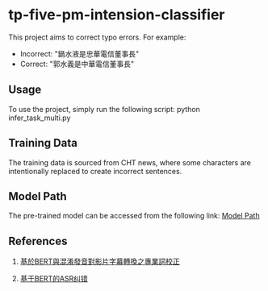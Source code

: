 # tp-five-pm-intension-classifier

This project aims to correct typo errors. For example:

- Incorrect: "鍋水液是忠華電信董事長"
- Correct: "郭水義是中華電信董事長"

## Usage

To use the project, simply run the following script:
python infer_task_multi.py

## Training Data

The training data is sourced from CHT news, where some characters are intentionally replaced to create incorrect
sentences.

## Model Path

The pre-trained model can be accessed from the following link:
[Model Path](https://drive.google.com/drive/folders/1TICZEC5AHf--AsV1m4_DZHEzwQ4pHzyt?usp=sharing)

## References

1. [基於BERT與混淆發音對影片字幕轉換之專業詞校正](https://ndltd.ncl.edu.tw/cgi-bin/gs32/gsweb.cgi/login?o=dnclcdr&s=id=%22109CCU00392012%22.&searchmode=basic)

2. [基于BERT的ASR纠错]([https://zhuanlan.zhihu.com/p/451027704](https://blog.csdn.net/qq_27590277/article/details/107398826))
